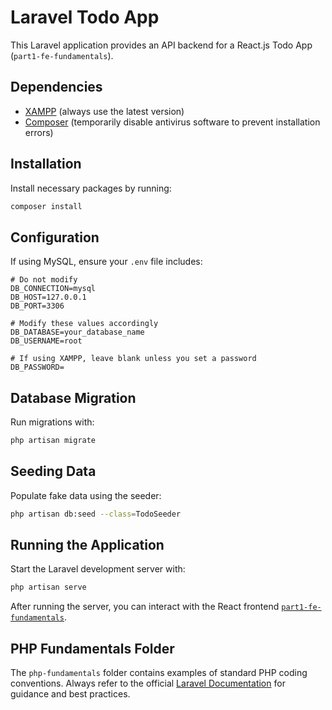 # Laravel Todo App

This Laravel application provides an API backend for a React.js Todo App (`part1-fe-fundamentals`).

## Dependencies

- [XAMPP](https://www.apachefriends.org/) (always use the latest version)
- [Composer](https://getcomposer.org/) (temporarily disable antivirus software to prevent installation errors)

## Installation

Install necessary packages by running:

```bash
composer install
```

## Configuration

If using MySQL, ensure your `.env` file includes:

```env
# Do not modify
DB_CONNECTION=mysql
DB_HOST=127.0.0.1
DB_PORT=3306

# Modify these values accordingly
DB_DATABASE=your_database_name
DB_USERNAME=root

# If using XAMPP, leave blank unless you set a password
DB_PASSWORD=
```

## Database Migration

Run migrations with:

```bash
php artisan migrate
```

## Seeding Data

Populate fake data using the seeder:

```bash
php artisan db:seed --class=TodoSeeder
```

## Running the Application

Start the Laravel development server with:

```bash
php artisan serve
```

After running the server, you can interact with the React frontend [`part1-fe-fundamentals`](https://github.com/raymundenso784/part1-fe-fundamentals).

## PHP Fundamentals Folder

The `php-fundamentals` folder contains examples of standard PHP coding conventions. Always refer to the official [Laravel Documentation](https://laravel.com/docs) for guidance and best practices.

